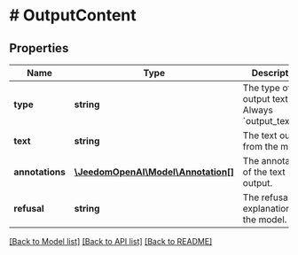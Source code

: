 # # OutputContent

## Properties

Name | Type | Description | Notes
------------ | ------------- | ------------- | -------------
**type** | **string** | The type of the output text. Always &#x60;output_text&#x60;. |
**text** | **string** | The text output from the model. |
**annotations** | [**\JeedomOpenAI\Model\Annotation[]**](Annotation.md) | The annotations of the text output. |
**refusal** | **string** | The refusal explanationfrom the model. |

[[Back to Model list]](../../README.md#models) [[Back to API list]](../../README.md#endpoints) [[Back to README]](../../README.md)
